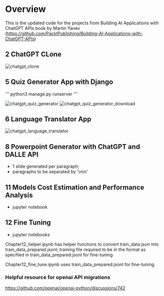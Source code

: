 # Overview
This is the updated code for the projects from Building AI Applications with ChatGPT APIs book by Martin Yanev
(https://github.com/PacktPublishing/Building-AI-Applications-with-ChatGPT-APIs)

## 2 ChatGPT CLone

![chatgpt_clone](https://github.com/solarspaceclouds/building_AI_Applications_with_ChatGPT_API/assets/65459827/778af075-612d-4362-83a6-6853094f9c57)

## 5 Quiz Generator App with Django
'''
python3 manage.py runserver
'''

![chatgpt_quiz_generator](https://github.com/solarspaceclouds/building_AI_Applications_with_ChatGPT_API/assets/65459827/35657435-0ac1-46d7-a9e0-c604378ec813)
![chatgpt_quiz_generator_download](https://github.com/solarspaceclouds/building_AI_Applications_with_ChatGPT_API/assets/65459827/bb40d646-127e-4f53-8447-ed9ce4f3660e)

## 6 Language Translator App

![chatgpt_language_translator](https://github.com/solarspaceclouds/building_AI_Applications_with_ChatGPT_API/assets/65459827/460f1732-f972-4025-a723-944d65eed1ef)

## 8 Powerpoint Generator with ChatGPT and DALLE API
- 1 slide generated per paragraph;
- paragraphs to be separated by '\n\n'

## 11 Models Cost Estimation and Performance Analysis 
- jupyter notebook
  
## 12 Fine Tuning
- jupyter notebooks
  
Chapter12_helper.ipynb has helper functions to convert train_data.json into train_data_prepared.jsonl;
training file required to be in the format as specified in train_data_prepared.jsonl for fine-tuning

Chapter12_fine_tune.ipynb uses train_data_prepared.jsonl for fine-tuning.


### Helpful resource for openai API migrations
https://github.com/openai/openai-python/discussions/742  
